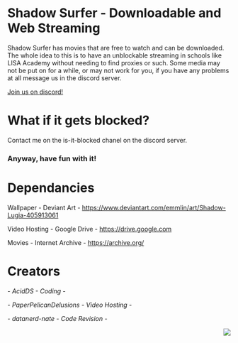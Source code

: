 # Shadow Surfer - Downloadable and Web Streaming

Shadow Surfer has movies that are free to watch and can be downloaded. The whole idea to this is to have an unblockable streaming in schools like LISA Academy without needing to find proxies or such. Some media may not be put on for a while, or may not work for you, if you have any problems at all message us in the discord server.

<a href="https://discord.gg/yh8NcPCS">
  <p align="left">Join us on discord!</p>
</a>

# What if it gets blocked?

Contact me on the is-it-blocked chanel on the discord server.

### Anyway, have fun with it!

# Dependancies

Wallpaper - Deviant Art - https://www.deviantart.com/emmlin/art/Shadow-Lugia-405913061

Video Hosting - Google Drive - https://drive.google.com

Movies - Internet Archive - https://archive.org/

# Creators

<i>- AcidDS - Coding -</i>

<i>- PaperPelicanDelusions - Video Hosting -</i>

<i>- datanerd-nate - Code Revision -</i>



<img align="right" src="https://media.tenor.com/Hm3NeUr3zoUAAAAi/shadow-lugia-lugia.gif">
